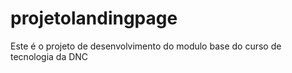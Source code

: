 # projetolandingpage
Este é o projeto de desenvolvimento do modulo base do curso de tecnologia da DNC
